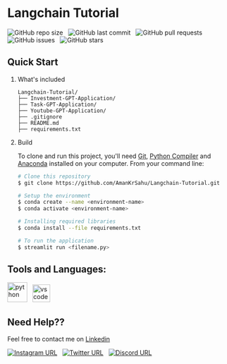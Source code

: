 # Langchain Tutorial

![GitHub repo size](https://img.shields.io/github/repo-size/AmanKrSahu/Langchain-Tutorial?logo=github&style=for-the-badge) &nbsp; ![GitHub last commit](https://img.shields.io/github/last-commit/AmanKrSahu/Langchain-Tutorial?style=for-the-badge&logo=git) &nbsp; ![GitHub pull requests](https://img.shields.io/github/issues-pr/AmanKrSahu/Langchain-Tutorial?style=for-the-badge) &nbsp; ![GitHub issues](https://img.shields.io/github/issues/AmanKrSahu/Langchain-Tutorial?style=for-the-badge) &nbsp; ![GitHub stars](https://img.shields.io/github/stars/AmanKrSahu/Langchain-Tutorial?style=for-the-badge)  
## Quick Start

1. What's included

    ```
    Langchain-Tutorial/
    ├── Investment-GPT-Application/
    ├── Task-GPT-Application/
    ├── Youtube-GPT-Application/
    ├── .gitignore
    ├── README.md
    ├── requirements.txt
    ```

2. Build

    To clone and run this project, you'll need [Git](https://git-scm.com/), [Python Compiler](https://www.python.org/) and [Anaconda](https://anaconda.org/) installed on your computer. From your command line:

    ```bash
    # Clone this repository
    $ git clone https://github.com/AmanKrSahu/Langchain-Tutorial.git

    # Setup the environment
    $ conda create --name <environment-name>
    $ conda activate <environment-name>

    # Installing required libraries
    $ conda install --file requirements.txt

    # To run the application
    $ streamlit run <filename.py>
    ```

## Tools and Languages:


<img src="https://cdn.jsdelivr.net/gh/devicons/devicon/icons/python/python-original.svg" alt="python" height="45" width="45"/> &nbsp; <img src="https://cdn.jsdelivr.net/gh/devicons/devicon/icons/vscode/vscode-original.svg" alt="vscode" height="40" width="40"/>    

## Need Help??

Feel free to contact me on [Linkedin](https://www.linkedin.com/in/aman-kumar-sahu-88773123a/)

[![Instagram URL](https://img.shields.io/badge/Instagram-E4405F?style=for-the-badge&logo=instagram&logoColor=white)](https://www.instagram.com/itz.amansahu/) &nbsp; [![Twitter URL](https://img.shields.io/badge/Twitter-1DA1F2?style=for-the-badge&logo=twitter&logoColor=white)](https://twitter.com/itzamansahu) &nbsp; [![Discord URL](https://img.shields.io/badge/Discord-7289DA?style=for-the-badge&logo=discord&logoColor=white)](discordapp.com/users/539751578866024479)
